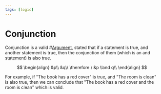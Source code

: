 ```yaml
---
tags: [logic]
---
```


# Conjunction

Conjunction is a valid #[Argument](202205062050.md), stated that if a statement
is true, and another statement is true, then the conjunction of them (which is
an and statement) is also true.

$$
\begin{align}
&p\\
&q\\
\therefore \ &p \land q\\
\end{align}
$$

For example, if "The book has a red cover" is true, and "The room is clean" is
also true, then we can conclude that "The book has a red cover and the room is
clean" which is valid.
